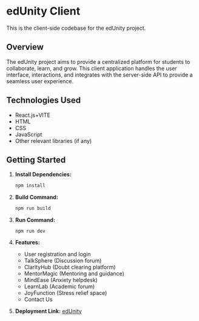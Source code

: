 # edUnity Client

This is the client-side codebase for the edUnity project.

## Overview

The edUnity project aims to provide a centralized platform for students to collaborate, learn, and grow. This client application handles the user interface, interactions, and integrates with the server-side API to provide a seamless user experience.

## Technologies Used

- React.js+VITE
- HTML
- CSS
- JavaScript
- Other relevant libraries (if any)

## Getting Started

1. **Install Dependencies:**
   ```bash
   npm install
2. **Build Command:**
   ```bash
   npm run build
3. **Run Command:**
   ```
   npm run dev
4. **Features:**

    - User registration and login
    - TalkSphere (Discussion forum)
    - ClarityHub (Doubt clearing platform)
    - MentorMagic (Mentoring and guidance)
    - MindEase (Anxiety helpdesk)
    - LearnLab (Academic forum)
    - JoyFunction (Stress relief space)
    - Contact Us
5. **Deployment Link:** [edUnity](https://ed-unity.netlify.app/)
